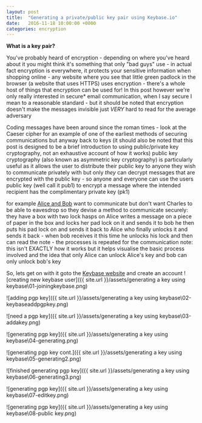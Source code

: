 ```yaml
---
layout: post
title:  "Generating a private/public key pair using Keybase.io"
date:   2016-11-18 10:00:00 +0000
categories: encryption
---
```


__What is a key pair?__

You've probably heard of encryption - depending on where you've heard about it you might think it's something that only "bad guys" use - in actual fact encryption is everywhere, it protects your sensitive information when shopping online - any website where you see that little green padlock in the browser (a website that uses HTTPS) uses encryption - there's a whole host of things that encryption can be used for!
In this post however we're only really interested in secure* email communication, when I say secure I mean to a reasonable standard - but it should be noted that encryption doesn't make the messages invisible just *VERY* hard to read for the average adversary

Coding messages have been around since the roman times - look at the Caeser cipher for an example of one of the earliest methods of securing communications
but anyway back to keys (it should also be noted that this post is designed to be a brief introduction to using public/private key cryptography, not an exhaustive account of how it works) public key cryptography (also known as asymmetric key cryptography) is particularly useful as it allows the user to distribute their public key to anyone they wish to communicate privately with but only _they_ can decrypt messages that are encrypted with the public key - so anyone and everyone can use the users public key (well call it pub1) to encrypt a message where the intended recipient has the complimentary private key (pk1)

for example [Alice and Bob][1] want to communicate but don't want Charles to be able to eavesdrop
so they devise a method to communicate securely:
they have a box with two lock hasps on Alice writes a message on a piece of paper in the box and locks her pad lock on it and sends it to bob
he then puts his pad lock on and sends it back to Alice who finally unlocks it and sends it back - when bob receives it this time he unlocks his lock and then can read the note - the processes is repeated for the communication
 note: this isn't EXACTLY how it works but it helps visualise the basic process involved and the idea that only Alice can unlock Alice's key and bob can only unlock bob's key

So, lets get on with it goto the [Keybase website][2]
and create an account
![creating new keybase user]({{ site.url }}/assets/generating a key using keybase\01-joiningkeybase.png)

![adding pgp key]({{ site.url }}/assets/generating a key using keybase\02-keybaseaddpgpkey.png)

![need a pgp key]({{ site.url }}/assets/generating a key using keybase\03-addakey.png)

![generating pgp key]({{ site.url }}/assets/generating a key using keybase\04-generating.png)

![generating pgp key cont.]({{ site.url }}/assets/generating a key using keybase\05-generating2.png)

![finished generating pgp key]({{ site.url }}/assets/generating a key using keybase\06-generating3.png)

![generating pgp key]({{ site.url }}/assets/generating a key using keybase\07-editkey.png)

![generating pgp key]({{ site.url }}/assets/generating a key using keybase\08-public key.png)


   [1]: https://en.wikipedia.org/wiki/Alice_and_Bob "Alice and Bob"
   [2]: https://keybase.io "Keybase"
